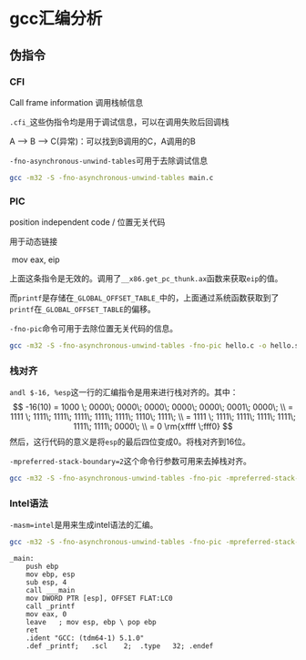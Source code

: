 # gcc汇编分析

## 伪指令

### CFI

Call frame information 调用栈帧信息

`.cfi_`这些伪指令均是用于调试信息，可以在调用失败后回调栈

A --> B --> C(异常)：可以找到B调用的C，A调用的B



`-fno-asynchronous-unwind-tables`可用于去除调试信息

```bash
gcc -m32 -S -fno-asynchronous-unwind-tables main.c
```



### PIC

position independent code / 位置无关代码

用于动态链接

​	mov eax, eip

上面这条指令是无效的。调用了`__x86.get_pc_thunk.ax`函数来获取`eip`的值。

而`printf`是存储在`_GLOBAL_OFFSET_TABLE_`中的，上面通过系统函数获取到了`printf`在`_GLOBAL_OFFSET_TABLE`的偏移。

`-fno-pic`命令可用于去除位置无关代码的信息。

```bash
gcc -m32 -S -fno-asynchronous-unwind-tables -fno-pic hello.c -o hello.s
```

### 栈对齐

`andl $-16, %esp`这一行的汇编指令是用来进行栈对齐的。其中：
$$
-16(10) = 1000 \; 0000\; 0000\; 0000\; 0000\; 0000\; 0001\; 0000\; \\
		= 1111 \; 1111\; 1111\; 1111\; 1111\; 1111\; 1110\; 1111\; \\
		= 1111 \; 1111\; 1111\; 1111\; 1111\; 1111\; 1111\; 0000\; \\
		= 0 \rm{xffff \;fff0}
$$
然后，这行代码的意义是将`esp`的最后四位变成0。将栈对齐到16位。

`-mpreferred-stack-boundary=2`这个命令行参数可用来去掉栈对齐。

```bash
gcc -m32 -S -fno-asynchronous-unwind-tables -fno-pic -mpreferred-stack-boundary=2 main.c -o main.s
```



### Intel语法

`-masm=intel`是用来生成intel语法的汇编。

```bash
gcc -m32 -S -fno-asynchronous-unwind-tables -fno-pic -mpreferred-stack-boundary=2 -masm=intel main.c -o main.s
```

```assembly
_main:
	push ebp
	mov ebp, esp
	sub esp, 4
	call ___main
	mov DWORD PTR [esp], OFFSET FLAT:LC0
	call _printf
	mov eax, 0
	leave 	; mov esp, ebp \ pop ebp
	ret
	.ident "GCC: (tdm64-1) 5.1.0"
	.def _printf;	.scl	2;	.type	32;	.endef
```

